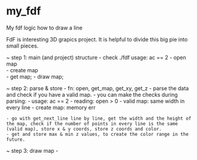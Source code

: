 # my_fdf

My fdf logic how to draw a line

FdF is  interesting 3D grapics project. It is helpful to divide this big pie into small pieces.

~ step 1: main (and project) structure
    - check ./fdf usage: ac == 2
    - open map  
    - create map  
    - get map;
    - draw map;


~ step 2: parse & store
    - fn: open, get_map, get_xy, get_z
    - parse the data and check if you have a valid map.
    - you can make the checks during parsing: 
            - usage: ac == 2
            - reading: open > 0
            - valid map: same width in every line
            - create map: memory err
            

    - go with get_next_line line by line, get the width and the height of the map, check if the number of points in every line is the same (valid map), store x & y coords, store z coords and color. 
    - get and store max & min z values, to create the color range in the future.

~ step 3: draw map
    - 
